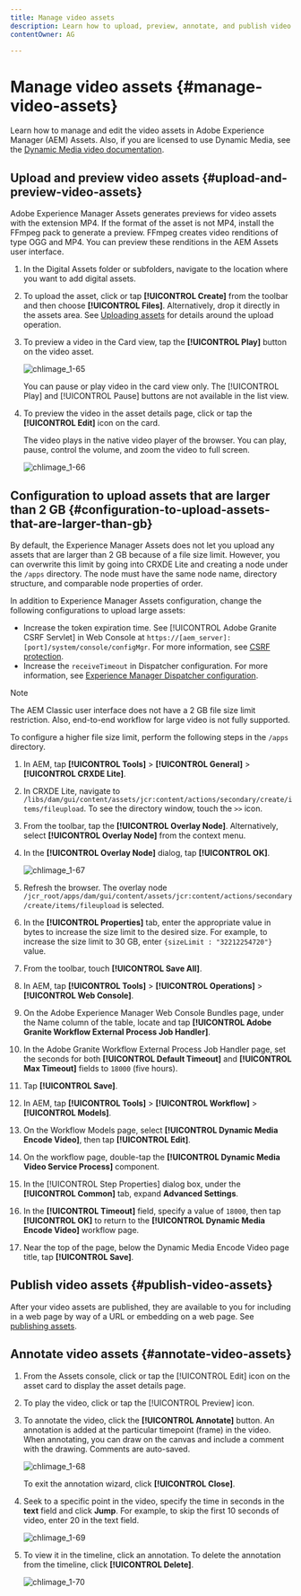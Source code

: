 ```yaml
---
title: Manage video assets
description: Learn how to upload, preview, annotate, and publish video assets.
contentOwner: AG

---
```


# Manage video assets {#manage-video-assets}

Learn how to manage and edit the video assets in Adobe Experience Manager (AEM) Assets. Also, if you are licensed to use Dynamic Media, see the [Dynamic Media video documentation](/help/assets/video.md).

## Upload and preview video assets {#upload-and-preview-video-assets}

Adobe Experience Manager Assets generates previews for video assets with the extension MP4. If the format of the asset is not MP4, install the FFmpeg pack to generate a preview. FFmpeg creates video renditions of type OGG and MP4. You can preview these renditions in the AEM Assets user interface.

1. In the Digital Assets folder or subfolders, navigate to the location where you want to add digital assets.
1. To upload the asset, click or tap **[!UICONTROL Create]** from the toolbar and then choose **[!UICONTROL Files]**. Alternatively, drop it directly in the assets area. See [Uploading assets](managing-assets-touch-ui.md#uploading-assets) for details around the upload operation.
1. To preview a video in the Card view, tap the **[!UICONTROL Play]** button on the video asset.

   ![chlimage_1-65](assets/chlimage_1-65.png)

   You can pause or play video in the card view only. The [!UICONTROL Play] and [!UICONTROL Pause] buttons are not available in the list view.

1. To preview the video in the asset details page, click or tap the **[!UICONTROL Edit]** icon on the card.

   The video plays in the native video player of the browser. You can play, pause, control the volume, and zoom the video to full screen.

   ![chlimage_1-66](assets/chlimage_1-66.png)

## Configuration to upload assets that are larger than 2 GB {#configuration-to-upload-assets-that-are-larger-than-gb}

By default, the Experience Manager Assets does not let you upload any assets that are larger than 2 GB because of a file size limit. However, you can overwrite this limit by going into CRXDE Lite and creating a node under the `/apps` directory. The node must have the same node name, directory structure, and comparable node properties of order.

 In addition to Experience Manager Assets configuration, change the following configurations to upload large assets:

* Increase the token expiration time. See [!UICONTROL Adobe Granite CSRF Servlet] in Web Console at `https://[aem_server]:[port]/system/console/configMgr`. For more information, see [CSRF protection](/help/sites-developing/csrf-protection.md).
* Increase the `receiveTimeout` in Dispatcher configuration. For more information, see [Experience Manager Dispatcher configuration](https://docs.adobe.com/content/help/en/experience-manager-dispatcher/using/configuring/dispatcher-configuration.html#renders-options).

>[!NOTE]
>
>The AEM Classic user interface does not have a 2 GB file size limit restriction. Also, end-to-end workflow for large video is not fully supported.

To configure a higher file size limit, perform the following steps in the `/apps` directory.

1. In AEM, tap **[!UICONTROL Tools]** &gt; **[!UICONTROL General]** &gt; **[!UICONTROL CRXDE Lite]**.
1. In CRXDE Lite, navigate to `/libs/dam/gui/content/assets/jcr:content/actions/secondary/create/items/fileupload`. To see the directory window, touch the `>>` icon.
1. From the toolbar, tap the **[!UICONTROL Overlay Node]**. Alternatively, select **[!UICONTROL Overlay Node]** from the context menu.
1. In the **[!UICONTROL Overlay Node]** dialog, tap **[!UICONTROL OK]**.

   ![chlimage_1-67](assets/chlimage_1-67.png)

1. Refresh the browser. The overlay node `/jcr_root/apps/dam/gui/content/assets/jcr:content/actions/secondary/create/items/fileupload` is selected.
1. In the **[!UICONTROL Properties]** tab, enter the appropriate value in bytes to increase the size limit to the desired size. For example, to increase the size limit to 30 GB, enter `{sizeLimit : "32212254720"}` value.

1. From the toolbar, touch **[!UICONTROL Save All]**.
1. In AEM, tap **[!UICONTROL Tools]** &gt; **[!UICONTROL Operations]** &gt; **[!UICONTROL Web Console]**.
1. On the Adobe Experience Manager Web Console Bundles page, under the Name column of the table, locate and tap **[!UICONTROL Adobe Granite Workflow External Process Job Handler]**.
1. In the Adobe Granite Workflow External Process Job Handler page, set the seconds for both **[!UICONTROL Default Timeout]** and **[!UICONTROL Max Timeout]** fields to `18000` (five hours).
1. Tap **[!UICONTROL Save]**.
1. In AEM, tap **[!UICONTROL Tools]** &gt; **[!UICONTROL Workflow]** &gt; **[!UICONTROL Models]**.
1. On the Workflow Models page, select **[!UICONTROL Dynamic Media Encode Video]**, then tap **[!UICONTROL Edit]**.
1. On the workflow page, double-tap the **[!UICONTROL Dynamic Media Video Service Process]** component.
1. In the [!UICONTROL Step Properties] dialog box, under the **[!UICONTROL Common]** tab, expand **Advanced Settings**.
1. In the **[!UICONTROL Timeout]** field, specify a value of `18000`, then tap **[!UICONTROL OK]** to return to the **[!UICONTROL Dynamic Media Encode Video]** workflow page.
1. Near the top of the page, below the Dynamic Media Encode Video page title, tap **[!UICONTROL Save]**.

## Publish video assets {#publish-video-assets}

After your video assets are published, they are available to you for including in a web page by way of a URL or embedding on a web page. See [publishing assets](/help/assets/publishing-dynamicmedia-assets.md).

## Annotate video assets {#annotate-video-assets}

1. From the Assets console, click or tap the [!UICONTROL Edit] icon on the asset card to display the asset details page.
1. To play the video, click or tap the [!UICONTROL Preview] icon.
1. To annotate the video, click the **[!UICONTROL Annotate]** button. An annotation is added at the particular timepoint (frame) in the video. When annotating, you can draw on the canvas and include a comment with the drawing. Comments are auto-saved.

   ![chlimage_1-68](assets/chlimage_1-68.png)

   To exit the annotation wizard, click **[!UICONTROL Close]**.

1. Seek to a specific point in the video, specify the time in seconds in the **text** field and click **Jump**. For example, to skip the first 10 seconds of video, enter 20 in the text field.

   ![chlimage_1-69](assets/chlimage_1-69.png)

1. To view it in the timeline, click an annotation. To delete the annotation from the timeline, click **[!UICONTROL Delete]**.

   ![chlimage_1-70](assets/chlimage_1-70.png)
